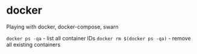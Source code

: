 # docker
Playing with docker, docker-compose, swarn

`docker ps -qa` - list all container IDs 
`docker rm $(docker ps -qa)` - remove all existing containers
